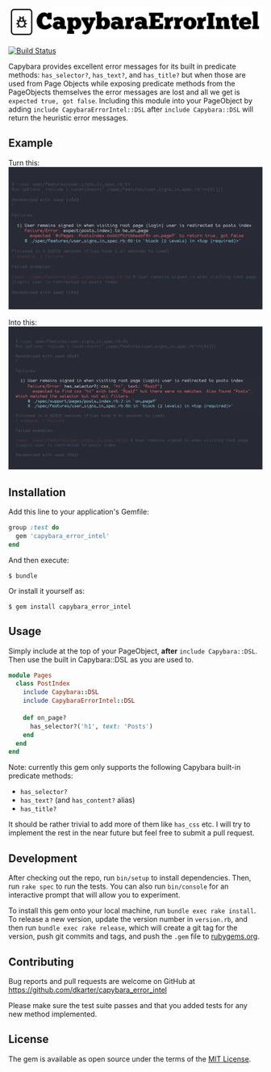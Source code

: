 ![CapybaraErrorIntel](img/CapybaraErrorIntel.png)

[![Build Status](https://travis-ci.org/dkarter/capybara_error_intel.svg?branch=master)](https://travis-ci.org/dkarter/capybara_error_intel)

Capybara provides excellent error messages for its built in predicate methods: `has_selector?`, `has_text?`, and `has_title?` but when those are used from Page Objects while exposing predicate methods from the PageObjects themselves the error messages are lost and all we get is `expected true, got false`.  Including this module into your PageObject by adding `include CapybaraErrorIntel::DSL` after `include Capybara::DSL` will return the heuristic error messages.

## Example

Turn this:
![before](img/turn_this.png)

Into this:
![after](img/into_this.png)

## Installation

Add this line to your application's Gemfile:

```ruby
group :test do
  gem 'capybara_error_intel'
end
```

And then execute:

    $ bundle

Or install it yourself as:

    $ gem install capybara_error_intel

## Usage

Simply include at the top of your PageObject, **after** `include Capybara::DSL`.
Then use the built in Capybara::DSL as you are used to.

```ruby
module Pages
  class PostIndex
    include Capybara::DSL
    include CapybaraErrorIntel::DSL

    def on_page?
      has_selector?('h1', text: 'Posts')
    end
  end
end
```

  Note: currently this gem only supports the following Capybara built-in predicate
  methods:

  - `has_selector?`
  - `has_text?` (and `has_content?` alias)
  - `has_title?`

  It should be rather trivial to add more of them like `has_css` etc. I will try
  to implement the rest in the near future but feel free to submit a pull
  request.



## Development

After checking out the repo, run `bin/setup` to install dependencies. Then, run `rake spec` to run the tests. You can also run `bin/console` for an interactive prompt that will allow you to experiment.

To install this gem onto your local machine, run `bundle exec rake install`. To release a new version, update the version number in `version.rb`, and then run `bundle exec rake release`, which will create a git tag for the version, push git commits and tags, and push the `.gem` file to [rubygems.org](https://rubygems.org).

## Contributing

Bug reports and pull requests are welcome on GitHub at
https://github.com/dkarter/capybara_error_intel

Please make sure the test suite passes and that you added tests for any new
method implemented.



## License

The gem is available as open source under the terms of the [MIT License](http://opensource.org/licenses/MIT).

